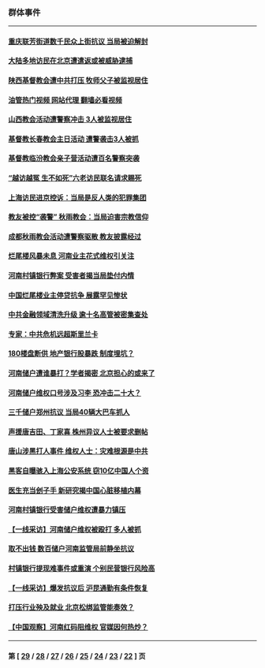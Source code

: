 ### 群体事件
---
#### [重庆联芳街道数千民众上街抗议 当局被迫解封](../../pages/ncid279/n13812220.md?09050445) 
#### [大陆多地访民在北京遭遣返或被威胁逮捕](../../pages/ncid279/n13812104.md?09050445) 
#### [陕西基督教会遭中共打压 牧师父子被监视居住](../../pages/ncid279/n13811611.md?09050445) 
#### [油管热门视频 网站代理 翻墙必看视频](http://209.222.30.114:81/youtube.html?09050445)
#### [山西教会活动遭警察冲击 3人被监视居住](../../pages/ncid279/n13808966.md?09050445) 
#### [基督教长春教会主日活动 遭警袭击3人被抓](../../pages/ncid279/n13806935.md?09050445) 
#### [基督教临汾教会亲子营活动遭百名警察突袭](../../pages/ncid279/n13806527.md?09050445) 
#### [“越访越冤 生不如死”六老访民联名请求赐死](../../pages/ncid279/n13805907.md?09050445) 
#### [上海访民进京控诉：当局是反人类的犯罪集团](../../pages/ncid279/n13803858.md?09050445) 
#### [教友被控“袭警” 秋雨教会：当局迫害宗教信仰](../../pages/ncid279/n13803563.md?09050445) 
#### [成都秋雨教会活动遭警察驱散 教友披露经过](../../pages/ncid279/n13802541.md?09050445) 
#### [烂尾楼风暴未息 河南业主花式维权引关注](../../pages/ncid279/n13794519.md?09050445) 
#### [河南村镇银行弊案 受害者揭当局垫付内情](../../pages/ncid279/n13791990.md?09050445) 
#### [中国烂尾楼业主停贷抗争 展露罕见惨状](../../pages/ncid279/n13787794.md?09050445) 
#### [中共金融领域清洗升级 逾十名高管被密集查处](../../pages/ncid279/n13782694.md?09050445) 
#### [专家：中共危机远超斯里兰卡](../../pages/ncid279/n13782248.md?09050445) 
#### [180楼盘断供 地产银行股暴跌 制度埋坑？](../../pages/ncid279/n13780778.md?09050445) 
#### [河南储户遭谁暴打？学者揭密 北京担心的或来了](../../pages/ncid279/n13779407.md?09050445) 
#### [河南储户维权口号涉及习李 恐冲击二十大？](../../pages/ncid279/n13778148.md?09050445) 
#### [三千储户郑州抗议 当局40辆大巴车抓人](../../pages/ncid279/n13777593.md?09050445) 
#### [声援唐吉田、丁家喜 株州异议人士被要求删帖](../../pages/ncid279/n13775534.md?09050445) 
#### [唐山涉黑打人事件 维权人士：灾难根源是中共](../../pages/ncid279/n13773534.md?09050445) 
#### [黑客自曝骇入上海公安系统 窃10亿中国人个资](../../pages/ncid279/n13773395.md?09050445) 
#### [医生充当刽子手 新研究揭中国心脏移植内幕](../../pages/ncid279/n13772291.md?09050445) 
#### [河南村镇银行受害储户维权遭暴力镇压](../../pages/ncid279/n13770841.md?09050445) 
#### [【一线采访】河南储户维权被殴打 多人被抓](../../pages/ncid279/n13768629.md?09050445) 
#### [取不出钱 数百储户河南监管局前静坐抗议](../../pages/ncid279/n13767198.md?09050445) 
#### [村镇银行提现难事件或重演 个别民营银行风险高](../../pages/ncid279/n13764495.md?09050445) 
#### [【一线采访】爆发抗议后 沪昆通勤有条件恢复](../../pages/ncid279/n13763504.md?09050445) 
#### [打压行业殃及就业 北京松绑监管能奏效？](../../pages/ncid279/n13761130.md?09050445) 
#### [【中国观察】河南红码阻维权 官媒因何热炒？](../../pages/ncid279/n13760146.md?09050445) 

---
#### 第 [ [29](./29.md?09050445) / [28](./28.md?09050445) / [27](./27.md?09050445) / [26](./26.md?09050445) / [25](./25.md?09050445) / [24](./24.md?09050445) / [23](./23.md?09050445) / [22](./22.md?09050445) ] 页
